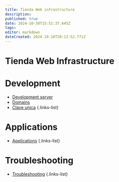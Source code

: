 ```yaml
---
title: Tienda Web infrastructure
description: 
published: true
date: 2024-10-30T15:51:37.645Z
tags: 
editor: markdown
dateCreated: 2024-10-28T20:12:52.771Z
---
```


# Tienda Web Infrastructure

# Development

- [Development server](/infrastructure/dev-server)
- [Domains](/infrastructure/domains)
- [Clave unica](/infrastructure/clave_unica)
{.links-list}

# Applications

- [Applications](/infrastructure/applications/applications)
{.links-list}

# Troubleshooting

- [Troubleshooting](/infrastructure/troubleshooting)
{.links-list}
